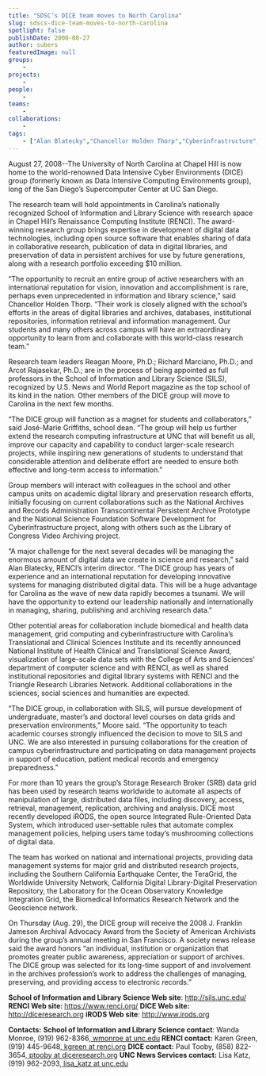 ```yaml
---
title: "SDSC’s DICE team moves to North Carolina"
slug: sdscs-dice-team-moves-to-north-carolina
spotlight: false
publishDate: 2008-08-27
author: subers
featuredImage: null
groups:
    - 
projects:
    - 
people:
    - 
teams: 
    - 
collaborations:
    - 
tags:
    - ["Alan Blatecky","Chancellor Holden Thorp","Cyberinfrastructure","Data Intensive Cyber Environments (DICE)","José-Marie Griffiths","School of Information and Library Sciences (SILS)"]
---
```

August 27, 2008--The University of North Carolina at Chapel Hill is now home to the world-renowned Data Intensive Cyber Environments (DICE) group (formerly known as Data Intensive Computing Environments group), long of the San Diego’s Supercomputer Center at UC San Diego.<!--more-->

The research team will hold appointments in Carolina’s nationally recognized School of Information and Library Science with research space in Chapel Hill’s Renaissance Computing Institute (RENCI). The award-winning research group brings expertise in development of digital data technologies, including open source software that enables sharing of data in collaborative research, publication of data in digital libraries, and preservation of data in persistent archives for use by future generations, along with a research portfolio exceeding $10 million.

“The opportunity to recruit an entire group of active researchers with an international reputation for vision, innovation and accomplishment is rare, perhaps even unprecedented in information and library science,” said Chancellor Holden Thorp. “Their work is closely aligned with the school’s efforts in the areas of digital libraries and archives, databases, institutional repositories, information retrieval and information management. Our students and many others across campus will have an extraordinary opportunity to learn from and collaborate with this world-class research team.”

Research team leaders Reagan Moore, Ph.D.; Richard Marciano, Ph.D.; and Arcot Rajasekar, Ph.D.; are in the process of being appointed as full professors in the School of Information and Library Science (SILS), recognized by U.S. News and World Report magazine as the top school of its kind in the nation. Other members of the DICE group will move to Carolina in the next few months.

“The DICE group will function as a magnet for students and collaborators,” said José-Marie Griffiths, school dean. “The group will help us further extend the research computing infrastructure at UNC that will benefit us all, improve our capacity and capability to conduct larger-scale research projects, while inspiring new generations of students to understand that considerable attention and deliberate effort are needed to ensure both effective and long-term access to information.”

Group members will interact with colleagues in the school and other campus units on academic digital library and preservation research efforts, initially focusing on current collaborations such as the National Archives and Records Administration Transcontinental Persistent Archive Prototype and the National Science Foundation Software Development for Cyberinfrastructure project, along with others such as the Library of Congress Video Archiving project.

“A major challenge for the next several decades will be managing the enormous amount of digital data we create in science and research,” said Alan Blatecky, RENCI’s interim director. “The DICE group has years of experience and an international reputation for developing innovative systems for managing distributed digital data. This will be a huge advantage for Carolina as the wave of new data rapidly becomes a tsunami. We will have the opportunity to extend our leadership nationally and internationally in managing, sharing, publishing and archiving research data.”

Other potential areas for collaboration include biomedical and health data management, grid computing and cyberinfrastructure with Carolina’s Translational and Clinical Sciences Institute and its recently announced National Institute of Health Clinical and Translational Science Award, visualization of large-scale data sets with the College of Arts and Sciences’ department of computer science and with RENCI, as well as shared institutional repositories and digital library systems with RENCI and the Triangle Research Libraries Network. Additional collaborations in the sciences, social sciences and humanities are expected.

“The DICE group, in collaboration with SILS, will pursue development of undergraduate, master’s and doctoral level courses on data grids and preservation environments,” Moore said. “The opportunity to teach academic courses strongly influenced the decision to move to SILS and UNC. We are also interested in pursuing collaborations for the creation of campus cyberinfrastructure and participating on data management projects in support of education, patient medical records and emergency preparedness.”

For more than 10 years the group’s Storage Research Broker (SRB) data grid has been used by research teams worldwide to automate all aspects of manipulation of large, distributed data files, including discovery, access, retrieval, management, replication, archiving and analysis. DICE most recently developed iRODS, the open source Integrated Rule-Oriented Data System, which introduced user-settable rules that automate complex management policies, helping users tame today’s mushrooming collections of digital data.

The team has worked on national and international projects, providing data management systems for major grid and distributed research projects, including the Southern California Earthquake Center, the TeraGrid, the Worldwide University Network, California Digital Library-Digital Preservation Repository, the Laboratory for the Ocean Observatory Knowledge Integration Grid, the Biomedical Informatics Research Network and the Geoscience network.

On Thursday (Aug. 29), the DICE group will receive the 2008 J. Franklin Jameson Archival Advocacy Award from the Society of American Archivists during the group’s annual meeting in San Francisco. A society news release said the award honors “an individual, institution or organization that promotes greater public awareness, appreciation or support of archives. The DICE group was selected for its long-time support of and involvement in the archives profession’s work to address the challenges of managing, preserving, and providing access to electronic records.”

<strong>School of Information and Library Science Web site</strong>: <a href="http://sils.unc.edu/" target="_blank" rel="noopener">http://sils.unc.edu/</a>
<strong>RENCI Web site: </strong><a href="https://www.renci.org/">https://www.renci.org/</a>
<strong>DICE Web site:</strong> <a href="http://dice.unc.edu/" target="_blank" rel="noopener">http://diceresearch.org</a>
<strong>iRODS Web site</strong>: <a href="http://www.irods.org/" target="_blank" rel="noopener">http://www.irods.org</a>

<strong>Contacts:</strong>
<strong>School of Information and Library Science contact</strong>: Wanda Monroe, (919) 962-8366,<a href="mailto:wmonroe@unc.edu"> wmonroe at unc.edu</a><strong>
RENCI contact:</strong> Karen Green, (919) 445-9648,<a href="mailto:kgreen@renci.org"> kgreen at renci.org</a>
<strong>DICE contact:</strong> Paul Tooby, (858) 822-3654,<a href="mailto:ptooby@diceresearch.org"> ptooby at diceresearch.org</a>
<strong>UNC News Services contact:</strong> Lisa Katz, (919) 962-2093,<a href="mailto:lisa_katz@unc.edu"> lisa_katz at unc.edu</a>
